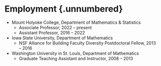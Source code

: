 Employment {.unnumbered}
==========

-	Mount Holyoke College, Department of Mathematics \& Statistics 
	*	Associate Professor, 2022 – present
	*	Assistant Professor, 2016 – 2022
-   Iowa State University, Department of Mathematics
	*	NSF Alliance for Building Faculty Diversity Postdoctoral Fellow, 2013 – 2016
-	Washington University in St. Louis, Department of Mathematics
	*	Graduate Teaching Assistant and Instructor, 2008 – 2013